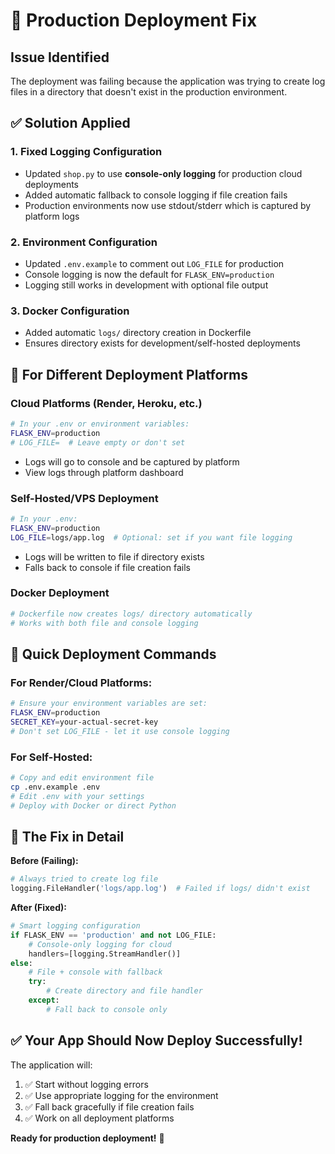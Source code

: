 # 🚨 Production Deployment Fix

## Issue Identified
The deployment was failing because the application was trying to create log files in a directory that doesn't exist in the production environment.

## ✅ Solution Applied

### 1. **Fixed Logging Configuration**
- Updated `shop.py` to use **console-only logging** for production cloud deployments
- Added automatic fallback to console logging if file creation fails
- Production environments now use stdout/stderr which is captured by platform logs

### 2. **Environment Configuration**
- Updated `.env.example` to comment out `LOG_FILE` for production
- Console logging is now the default for `FLASK_ENV=production`
- Logging still works in development with optional file output

### 3. **Docker Configuration**  
- Added automatic `logs/` directory creation in Dockerfile
- Ensures directory exists for development/self-hosted deployments

## 🔧 For Different Deployment Platforms

### **Cloud Platforms (Render, Heroku, etc.)**
```bash
# In your .env or environment variables:
FLASK_ENV=production
# LOG_FILE=  # Leave empty or don't set
```
- Logs will go to console and be captured by platform
- View logs through platform dashboard

### **Self-Hosted/VPS Deployment**
```bash
# In your .env:
FLASK_ENV=production
LOG_FILE=logs/app.log  # Optional: set if you want file logging
```
- Logs will be written to file if directory exists
- Falls back to console if file creation fails

### **Docker Deployment**
```bash
# Dockerfile now creates logs/ directory automatically
# Works with both file and console logging
```

## 🚀 Quick Deployment Commands

### **For Render/Cloud Platforms:**
```bash
# Ensure your environment variables are set:
FLASK_ENV=production
SECRET_KEY=your-actual-secret-key
# Don't set LOG_FILE - let it use console logging
```

### **For Self-Hosted:**
```bash
# Copy and edit environment file
cp .env.example .env
# Edit .env with your settings
# Deploy with Docker or direct Python
```

## 🎯 The Fix in Detail

**Before (Failing):**
```python
# Always tried to create log file
logging.FileHandler('logs/app.log')  # Failed if logs/ didn't exist
```

**After (Fixed):**
```python
# Smart logging configuration
if FLASK_ENV == 'production' and not LOG_FILE:
    # Console-only logging for cloud
    handlers=[logging.StreamHandler()]
else:
    # File + console with fallback
    try:
        # Create directory and file handler
    except:
        # Fall back to console only
```

## ✅ Your App Should Now Deploy Successfully!

The application will:
1. ✅ Start without logging errors
2. ✅ Use appropriate logging for the environment  
3. ✅ Fall back gracefully if file creation fails
4. ✅ Work on all deployment platforms

**Ready for production deployment!** 🚀
